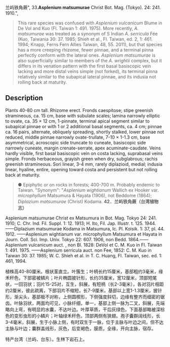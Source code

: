 兰屿铁角蕨",
33.**Asplenium matsumurae** Christ Bot. Mag. (Tokyo). 24: 241. 1910.",

> This rare species was confused with *Asplenium vulcanicum* Blume in De Vol and Kuo (Fl. Taiwan 1: 491. 1975). More recently, *A. matsumurae* was treated as a synonym of S Indian *A. serricula* Fée (Kuo, Taiwania 30: 37. 1985; Shieh et al., Fl. Taiwan, ed. 2, 1: 461. 1994; Knapp, Ferns Fern Allies Taiwan, 48, 55. 2011), but that species has a more creeping rhizome, fewer pinnae, and a terminal pinna perfectly conform with the lateral ones. *Asplenium matsumurae* is also superficially similar to members of the *A. wrightii* complex, but it differs in its venation pattern with the first basal basiscopic vein lacking and more distal veins simple (not forked), its terminal pinna relatively similar to the subapical lateral pinnae, and its indusia not rolling back at maturity.

## Description
Plants 40-80 cm tall. Rhizome erect. Fronds caespitose; stipe greenish stramineous, ca. 15 cm, base with subulate scales; lamina narrowly elliptic to ovate, ca. 35 × 12 cm, 1-pinnate, terminal apical segment similar to subapical pinnae or with 1 or 2 additional basal segments, ca. 4 cm; pinnae ca. 16 pairs, alternate, obliquely spreading, shortly stalked, lower pinnae not reduced, middle pinnae narrowly ovate-trullate, 7-10 × 1-1.3 cm, base asymmetrical, acroscopic side truncate to cuneate, basiscopic side narrowly cuneate, margin crenate-serrate, apex acuminate-caudate. Veins hardly visible, first basal basiscopic vein on costa lacking, suprabasal veins simple. Fronds herbaceous, grayish green when dry, subglabrous; rachis greenish stramineous. Sori linear, 3-4 mm, rarely diplazioid, medial; indusia linear, hyaline, entire, opening toward costa and persistent but not rolling back at maturity.

> ● Epiphytic or on rocks in forests; 400-700 m. Probably endemic to Taiwan.
  "Synonym": "*Asplenium wightianum* Wallich ex Hooker var. *microphyllum* Matsumura &amp; Hayata (1906), not Beddome (1864); *Diplazium matsumurae* (Christ) Kodama.
**42．兰屿铁角蕨（台湾植物志）**

Asplenium matsumurae Christ ex Matsumura in Bot. Mag. Tokyo 24: 241. 1910; C. Chr. Ind. Fil. Suppl. 1: 12. 1913; H. Ito, Fil. Jap. Illustr. t. 125. 1944. ——Diplazium matsumurae Kodama in Matsumura, Ic. Pl. Koisik. 1: 37, pl. 44. 1912. ——Asplenium wightianum var. microphyllum Matsumura et Hayata in Journ. Coll. Sci. Imp. Univ. Tokyo 22: 607. 1906, non Bedd. 1864.——Asplenium vulcanicum auct. , non Bl. 1828: DeVol et C. M. Kuo in Fl. Taiwan 1: 491. 1975. ——Asplenium serricula auct. non Fee, 1852: C. M. Kuo in Taiwan 30: 37. 1985; W. C. Shieh et al. in T. C. Huang, Fl. Taiwan, sec. ed. 1: 461, 1994.

植株高40-80厘米。根状茎直立。叶簇生；叶柄长约15厘米，基部粗约3毫米，缘禾秆色，下部密被鳞片；叶片椭圆披针形，长约35厘米，宽12厘米，顶部短尾状，一回羽状；羽片15-25对，互生，斜展，有短柄（长2-3毫米），各对羽片相距约2厘米，彼此疏离，下部羽片不缩短，长7-9厘米，基部以上宽1-1.3厘米，披针形，渐尖头，基部极不对称，上侧圆楔形，下侧强度斜切，边缘有整齐而细密的锯齿。叶脉羽状，两面均可见，小脉纤细，单一，基部上侧一脉为二叉，斜展，先端略向上弯，有明显的水囊，不达叶边。叶厚草质，干后灰绿色，下面基部略被深棕色的变形虫形的小鳞片；叶轴绿禾秆色，顶部两侧有狭翅。孢子囊群阔线形，长3-4毫米，斜展，生于小脉上侧，有时双生于一脉，位于主脉与叶边之间，但不达主脉与叶边；囊群盖线形，灰色，后变褐色，膜质，全缘，开向主脉，宿存。

特产台湾（兰屿、台东）。生林下岩石上。
